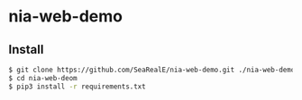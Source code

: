 # nia-web-demo

## Install 
```bash
$ git clone https://github.com/SeaRealE/nia-web-demo.git ./nia-web-demo
$ cd nia-web-deom
$ pip3 install -r requirements.txt

```
